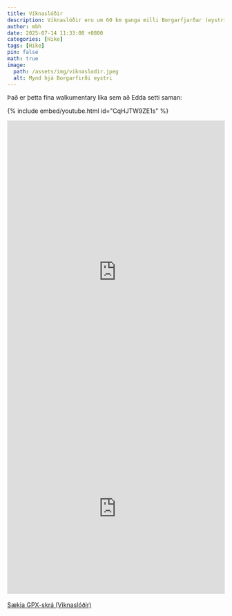 ```yaml
---
title: Víknaslóðir
description: Víknaslóðir eru um 60 km ganga milli Borgarfjarðar (eystri) og Seyðisfjarðar.
author: mbh
date: 2025-07-14 11:33:00 +0800
categories: [Hike]
tags: [Hike]
pin: false
math: true
image:
  path: /assets/img/viknaslodir.jpeg
  alt: Mynd hjá Borgarfirði eystri
---
```


Það er þetta fína walkumentary líka sem að Edda setti saman:

{% include embed/youtube.html id="CqHJTW9ZE1s" %}


<iframe 
  src="https://ridewithgps.com/embeds?type=route&id=51854409&metricUnits=true&sampleGraph=true" 
  style="width: 1px; min-width: 100%; height: 700px; border: none;" 
  scrolling="no">
</iframe>


<div class="embedly-responsive" style="position: relative;padding-bottom: 78.2227%;height: 0;overflow: hidden;"><iframe class="embedly-embed" frameborder="0" scrolling="no" allowfullscreen src="https://cdn.embedly.com/widgets/media.html?src=https://www.relive.com/view/vPOpK2GE4Ev/widget?r=embed-site&url=https://www.relive.com/view/vPOpK2GE4Ev?r=embed-site&image=https://www.relive.com/view/vPOpK2GE4Ev/png?x-ref=embed-site&key=f1631a41cb254ca5b035dc5747a5bd75&type=text/html&schema=relive" width="1024" height="801" style="position: absolute;top: 0;left: 0;width: 100%;height: 100%;"></iframe></div>

<p style="margin-top: 1rem;">
  <a href="/assets/gpx/viknaslodir.gpx" download>Sækja GPX-skrá (Viknaslóðir)</a>
</p>

